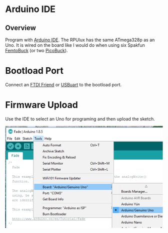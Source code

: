 # Arduino IDE

## Overview

Program with [Arduino IDE]. The RPUlux has the same ATmega328p as an Uno. It is wired on the board like I would do when using six Spakfun [FemtoBuck] (or two [PicoBuck]).

[Arduino IDE]: https://www.arduino.cc/en/Main/Software
[FemtoBuck]: https://www.sparkfun.com/products/13716
[PicoBuck]: https://www.sparkfun.com/products/13705


# Bootload Port

Connect an [FTDI Friend] or [USBuart] to the bootload port.

[FTDI Friend]: https://www.adafruit.com/product/284
[USBuart]: https://github.com/epccs/Driver/tree/master/USBuart

# Firmware Upload

Use the IDE to select an Uno for programing and then upload the sketch.

![Select_Uno](Select_Uno.png "Select Uno")

